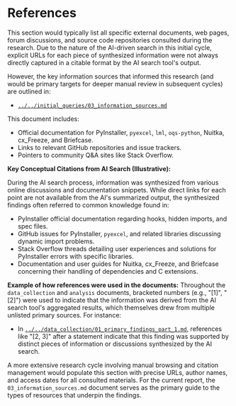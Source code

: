 # References

This section would typically list all specific external documents, web pages, forum discussions, and source code repositories consulted during the research. Due to the nature of the AI-driven search in this initial cycle, explicit URLs for each piece of synthesized information were not always directly captured in a citable format by the AI search tool's output.

However, the key information sources that informed this research (and would be primary targets for deeper manual review in subsequent cycles) are outlined in:

*   [`../../initial_queries/03_information_sources.md`](../../initial_queries/03_information_sources.md)

This document includes:
*   Official documentation for PyInstaller, `pyexcel`, `lml`, `oqs-python`, Nuitka, cx_Freeze, and Briefcase.
*   Links to relevant GitHub repositories and issue trackers.
*   Pointers to community Q&A sites like Stack Overflow.

**Key Conceptual Citations from AI Search (Illustrative):**

During the AI search process, information was synthesized from various online discussions and documentation snippets. While direct links for each point are not available from the AI's summarized output, the synthesized findings often referred to common knowledge found in:

*   PyInstaller official documentation regarding hooks, hidden imports, and spec files.
*   GitHub issues for PyInstaller, `pyexcel`, and related libraries discussing dynamic import problems.
*   Stack Overflow threads detailing user experiences and solutions for PyInstaller errors with specific libraries.
*   Documentation and user guides for Nuitka, cx_Freeze, and Briefcase concerning their handling of dependencies and C extensions.

**Example of how references were used in the documents:**
Throughout the `data_collection` and `analysis` documents, bracketed numbers (e.g., "[1]", "[2]") were used to indicate that the information was derived from the AI search tool's aggregated results, which themselves drew from multiple unlisted primary sources. For instance:
*   In [`../../data_collection/01_primary_findings_part_1.md`](../../data_collection/01_primary_findings_part_1.md), references like "[2, 3]" after a statement indicate that this finding was supported by distinct pieces of information or discussions synthesized by the AI search.

A more extensive research cycle involving manual browsing and citation management would populate this section with precise URLs, author names, and access dates for all consulted materials. For the current report, the `03_information_sources.md` document serves as the primary guide to the types of resources that underpin the findings.